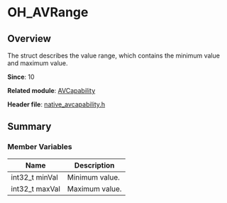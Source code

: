 # OH_AVRange

<!--Kit: AVCodec Kit-->
<!--Subsystem: Multimedia-->
<!--Owner: @yang-xiaoyu5-->
<!--Designer: @dpy2650-->
<!--Tester: @cyakee-->
<!--Adviser: @zengyawen-->

## Overview

The struct describes the value range, which contains the minimum value and maximum value.

**Since**: 10

**Related module**: [AVCapability](capi-avcapability.md)

**Header file**: [native_avcapability.h](capi-native-avcapability-h.md)

## Summary

### Member Variables

| Name| Description|
| -- | -- |
| int32_t minVal | Minimum value.|
| int32_t maxVal | Maximum value.|

